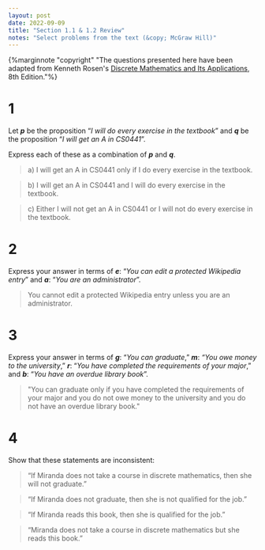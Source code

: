 ```yaml
---
layout: post
date: 2022-09-09
title: "Section 1.1 & 1.2 Review"
notes: "Select problems from the text (&copy; McGraw Hill)"
---
```

{%marginnote "copyright" "The questions presented here have been adapted from Kenneth Rosen's [Discrete Mathematics and Its Applications](https://www.amazon.com/Discrete-Mathematics-Applications-Kenneth-author/dp/1260091996/ref=pd_lpo_1?pd_rd_i=1260091996&psc=1), 8th Edition."%}

# 1
Let ***p*** be the proposition “*I will do every exercise in the textbook*” and ***q*** be the proposition “*I will get an A in CS0441*”.

Express each of these as a combination of ***p*** and ***q***.

> a) I will get an A in CS0441 only if I do every exercise in the textbook.

> b) I will get an A in CS0441 and I will do every exercise in the textbook.

> c) Either I will not get an A in CS0441 or I will not do every exercise in the textbook.


# 2
Express your answer in terms of ***e***: “*You can edit a protected Wikipedia entry*” and ***a***: “*You are an administrator*”. 
>You cannot edit a protected Wikipedia entry unless you are an administrator. 


# 3
Express your answer in terms of ***g***: “*You can graduate*,” ***m***: *“You owe money to the university*,” ***r***: “*You have completed the requirements of your major*,” and ***b***: “*You have an overdue library book*”.
> "You can graduate only if you have completed the requirements of your major and you do not owe money to the university and you do not have an overdue library book."

# 4
Show that these statements are inconsistent:
> “If Miranda does not take a course in discrete mathematics, then she will not graduate.”

> “If Miranda does not graduate, then she is not qualified for the job.”

> “If Miranda reads this book, then she is qualified for the job.”

> “Miranda does not take a course in discrete mathematics but she reads this book.”

